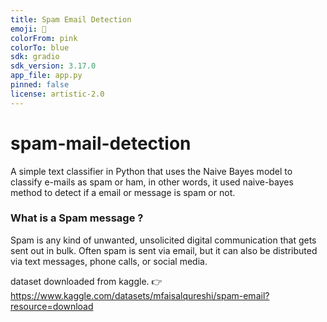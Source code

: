 ```yaml
---
title: Spam Email Detection
emoji: 💌
colorFrom: pink
colorTo: blue
sdk: gradio
sdk_version: 3.17.0
app_file: app.py
pinned: false
license: artistic-2.0
---
```

# spam-mail-detection
A simple text classifier in Python that uses the Naive Bayes model to classify e-mails as spam or ham, 
in other words, it used naive-bayes method to detect if a email or message is spam or not.
### What is a Spam message ?
Spam is any kind of unwanted, unsolicited digital communication that gets sent out in bulk. 
Often spam is sent via email, but it can also be distributed via text messages, phone calls, or social media.

dataset downloaded from kaggle. 👉 https://www.kaggle.com/datasets/mfaisalqureshi/spam-email?resource=download
